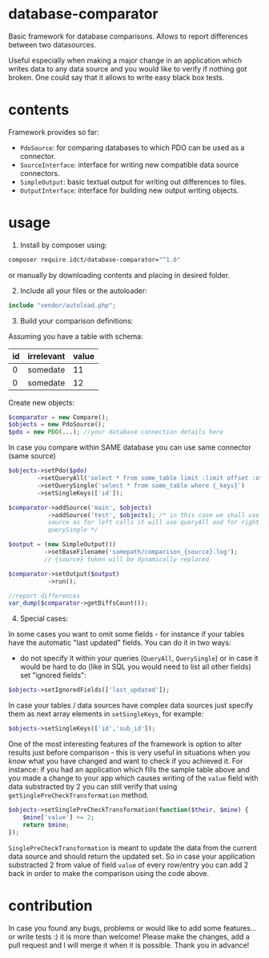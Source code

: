 database-comparator
===================

Basic framework for database comparisons. Allows to report differences between
two datasources.

Useful especially when making a major change in an application which writes data
to any data source and you would like to verify if nothing got broken. One could
say that it allows to write easy black box tests.

contents
========

Framework provides so far:
* `PdoSource`: for comparing databases to which PDO can be used as a connector.
* `SourceInterface`: interface for writing new compatible data source connectors.
* `SimpleOutput`: basic textual output for writing out differences to files.
* `OutputInterface`: interface for building new output writing objects.

usage
=====

1. Install by composer using:
```bash
composer require idct/database-comparator="^1.0"
```

or manually by downloading contents and placing in desired folder.

2. Include all your files or the autoloader:
```php
include "vendor/autoload.php";
```

3. Build your comparison definitions:

Assuming you have a table with schema:

|id|irrelevant|value|
|--|----------|-----|
|0|somedate|11|
|0|somedate|12|

Create new objects:
```php
$comparator = new Compare();
$objects = new PdoSource();
$pdo = new PDO(...); //your database connection details here
```

In case you compare within SAME database you can use same connector (same source)
```php
$objects->setPdo($pdo)
        ->setQueryAll('select * from some_table limit :limit offset :offset') //limit and offset will be dynamically updated
        ->setQuerySingle('select * from some_table where {_keys}')
        ->setSingleKeys(['id']);

$comparator->addSource('main', $objects)
           ->addSource('test', $objects); /* in this case we shall use the same
           source as for left calls it will use queryAll and for right ones
           querySingle */

$output = (new SimpleOutput())
          ->setBaseFilename('somepath/comparison_{source}.log');
          // {source} token will be dynamically replaced

$comparator->setOutput($output)
           ->run();

//report differences
var_dump($comparator->getDiffsCount());
```

4. Special cases:

In some cases you want to omit some fields - for instance if your tables have the
automatic "last updated" fields. You can do it in two ways:
* do not specify it within your queries (`QueryAll`, `QuerySingle`)
or in case it would be hard to do (like in SQL you would need to list all other
fields) set "ignored fields":
```php
$objects->setIgnoredFields(['last_updated']);
```

In case your tables / data sources have complex data sources just specify them as
next array elements in `setSingleKeys`, for example:
```php
$objects->setSingleKeys(['id','sub_id']);
```

One of the most interesting features of the framework is option to alter results
just before comparison - this is very useful in situations when you *know* what
you have changed and want to check if you achieved it.
For instance: if you had an application which fills the sample table above and
you made a change to your app which causes writing of the `value` field with data
substracted by 2 you can still verify that using `getSinglePreCheckTransformation`
method.

```php
$objects->setSinglePreCheckTransformation(function($their, $mine) {
    $mine['value'] += 2;
    return $mine;
});
```

`SinglePreCheckTransformation` is meant to update the data from the current data
source and should return the updated set. So in case your application substracted
2 from value of field `value` of every row/entry you can add 2 back in order to
make the comparison using the code above.

contribution
============

In case you found any bugs, problems or would like to add some features... or
write tests :) it is more than welcome! Please make the changes, add a pull
request and I will merge it when it is possible. Thank you in advance!